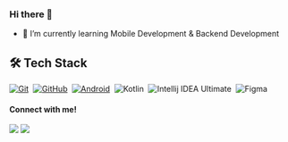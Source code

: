 ### Hi there 👋

- 🌱 I’m currently learning Mobile Development & Backend Development

## 🛠 Tech Stack
  [![Git](https://img.shields.io/badge/Git-%23F05033.svg?style=flat&logo=git&logoColor=white)](https://git-scm.com/)&nbsp;
  [![GitHub](https://img.shields.io/badge/-GitHub-05122A?style=flat&logo=github)](https://github.com/rivaldojuliano/)&nbsp;
  [![Android](https://img.shields.io/badge/Android-3DDC84?style=flat&logo=android&logoColor=white)](https://developers.google.com/profile/u/103666064181095934220)&nbsp;
  ![Kotlin](https://img.shields.io/badge/Kotlin-%230095D5.svg?style=flat&logo=kotlin&logoColor=purple)&nbsp;
  ![Intellij IDEA Ultimate](https://img.shields.io/badge/IntelliJ%20IDEA%20Ultimate-FFFFFF.svg?style=flat&logo=intellij-idea&logoColor=black)&nbsp;
  ![Figma](https://img.shields.io/badge/Figma-FFFFFF.svg?style=flat&logo=figma)&nbsp;
  
  #### Connect with me!
  
<a href="https://www.instagram.com/rivaldojuliano_/" target="_blank" ><img src="https://img.shields.io/badge/Instagram-E4405F?style=for-the-badge&logo=instagram&logoColor=white"></a>
<a href="https://www.linkedin.com/in/rivaldojuliano/" target="_blank" ><img src="https://img.shields.io/badge/LinkedIn-0077B5?style=for-the-badge&logo=linkedin&logoColor=white"></a>
